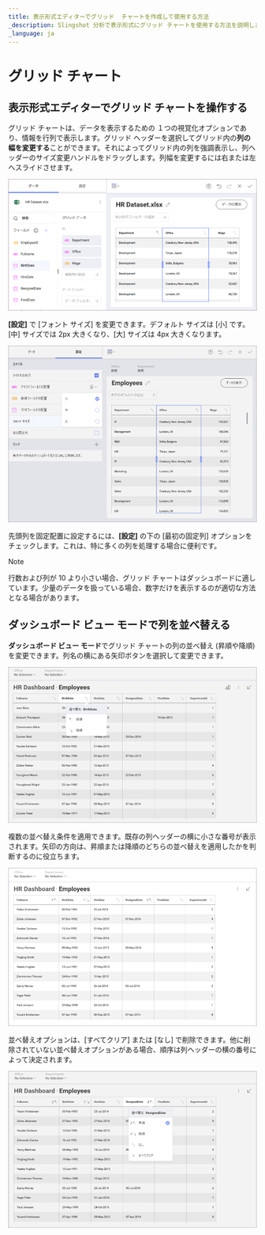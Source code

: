 ```yaml
---
title: 表示形式エディターでグリッド  チャートを作成して使用する方法
_description: Slingshot 分析で表示形式にグリッド チャートを使用する方法を説明します。
_language: ja
---
```


# グリッド チャート

## 表示形式エディターでグリッド チャートを操作する 

グリッド チャートは、データを表示するための １つの視覚化オプションであり、情報を行列で表示します。グリッド ヘッダーを選択してグリッド内の**列の幅を変更する**ことができます。それによってグリッド内の列を強調表示し、列ヘッダーのサイズ変更ハンドルをドラッグします。列幅を変更するには右または左へスライドさせます。

<img src="images/grid-view-sorting-columns.png" alt="Grid Chart Sorting Columns" class="responsive-img"/>

**[設定]** で [フォント サイズ] を変更できます。デフォルト サイズは [小] です。[中] サイズでは 2px 大きくなり、[大] サイズは 4px 大きくなります。

<img src="images/fix-second-column.png" alt="fix font size of second column" class="responsive-img"/>

先頭列を固定配置に設定するには、**[設定]** の下の [最初の固定列] オプションをチェックします。これは、特に多くの列を処理する場合に便利です。

>[!NOTE]
>行数および列が 10 より小さい場合、グリッド チャートはダッシュボードに適しています。少量のデータを扱っている場合、数字だけを表示するのが適切な方法となる場合があります。

## ダッシュボード ビュー モードで列を並べ替える

**ダッシュボード ビュー モード**でグリッド チャートの列の並べ替え (昇順や降順) を変更できます。列名の横にある矢印ボタンを選択して変更できます。

<img src="images/grid-view-sorting-columns-options.png" alt="Grid Chart Sorting Columns Options" class="responsive-img"/>

複数の並べ替え条件を適用できます。既存の列ヘッダーの横に小さな番号が表示されます。矢印の方向は、昇順または降順のどちらの並べ替えを適用したかを判断するのに役立ちます。

<img src="images/sorting-view-all-numbers.png" alt="Sorting View All Numbers" class="responsive-img"/>

並べ替えオプションは、[すべてクリア] または [なし] で削除できます。他に削除されていない並べ替えオプションがある場合、順序は列ヘッダーの横の番号によって決定されます。

<img src="images/sorting-view-mode.png" alt="Sorting View Mode Remove" class="responsive-img"/>
